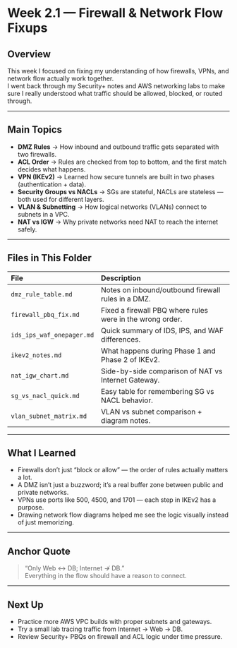 # Week 2.1 — Firewall & Network Flow Fixups

## Overview
This week I focused on fixing my understanding of how firewalls, VPNs, and network flow actually work together.  
I went back through my Security+ notes and AWS networking labs to make sure I really understood what traffic should be allowed, blocked, or routed through.

---

## Main Topics
- **DMZ Rules** → How inbound and outbound traffic gets separated with two firewalls.  
- **ACL Order** → Rules are checked from top to bottom, and the first match decides what happens.  
- **VPN (IKEv2)** → Learned how secure tunnels are built in two phases (authentication + data).  
- **Security Groups vs NACLs** → SGs are stateful, NACLs are stateless — both used for different layers.  
- **VLAN & Subnetting** → How logical networks (VLANs) connect to subnets in a VPC.  
- **NAT vs IGW** → Why private networks need NAT to reach the internet safely.

---

## Files in This Folder
| File | Description |
|:--|:--|
| `dmz_rule_table.md` | Notes on inbound/outbound firewall rules in a DMZ. |
| `firewall_pbq_fix.md` | Fixed a firewall PBQ where rules were in the wrong order. |
| `ids_ips_waf_onepager.md` | Quick summary of IDS, IPS, and WAF differences. |
| `ikev2_notes.md` | What happens during Phase 1 and Phase 2 of IKEv2. |
| `nat_igw_chart.md` | Side-by-side comparison of NAT vs Internet Gateway. |
| `sg_vs_nacl_quick.md` | Easy table for remembering SG vs NACL behavior. |
| `vlan_subnet_matrix.md` | VLAN vs subnet comparison + diagram notes. |

---

## What I Learned
- Firewalls don’t just “block or allow” — the order of rules actually matters a lot.  
- A DMZ isn’t just a buzzword; it’s a real buffer zone between public and private networks.  
- VPNs use ports like 500, 4500, and 1701 — each step in IKEv2 has a purpose.  
- Drawing network flow diagrams helped me see the logic visually instead of just memorizing.

---

## Anchor Quote
> “Only Web ↔ DB; Internet ↛ DB.”  
> Everything in the flow should have a reason to connect.

---

## Next Up
- Practice more AWS VPC builds with proper subnets and gateways.  
- Try a small lab tracing traffic from Internet → Web → DB.  
- Review Security+ PBQs on firewall and ACL logic under time pressure.

